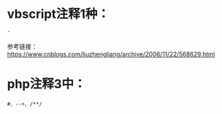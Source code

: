# vbscript注释1种：  
```
'
```
参考链接：  
https://www.cnblogs.com/liuzhengliang/archive/2006/11/22/568629.html
# php注释3中：
```
#、--+、/**/
```
